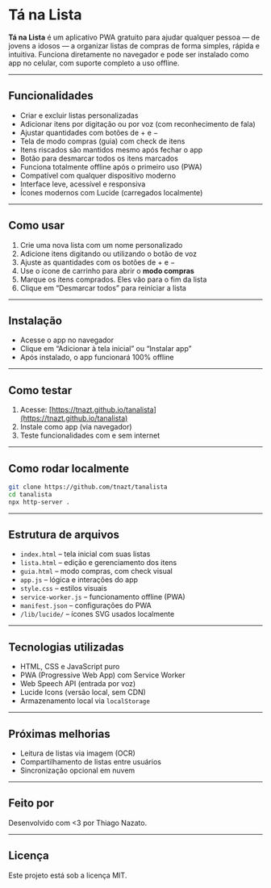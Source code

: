 # Tá na Lista

**Tá na Lista** é um aplicativo PWA gratuito para ajudar qualquer pessoa — de jovens a idosos — a organizar listas de compras de forma simples, rápida e intuitiva. Funciona diretamente no navegador e pode ser instalado como app no celular, com suporte completo a uso offline.

---

## Funcionalidades

- Criar e excluir listas personalizadas
- Adicionar itens por digitação ou por voz (com reconhecimento de fala)
- Ajustar quantidades com botões de + e −
- Tela de modo compras (guia) com check de itens
- Itens riscados são mantidos mesmo após fechar o app
- Botão para desmarcar todos os itens marcados
- Funciona totalmente offline após o primeiro uso (PWA)
- Compatível com qualquer dispositivo moderno
- Interface leve, acessível e responsiva
- Ícones modernos com Lucide (carregados localmente)

---

## Como usar

1. Crie uma nova lista com um nome personalizado
2. Adicione itens digitando ou utilizando o botão de voz
3. Ajuste as quantidades com os botões de + e −
4. Use o ícone de carrinho para abrir o **modo compras**
5. Marque os itens comprados. Eles vão para o fim da lista
6. Clique em “Desmarcar todos” para reiniciar a lista

---

## Instalação

- Acesse o app no navegador
- Clique em “Adicionar à tela inicial” ou “Instalar app”
- Após instalado, o app funcionará 100% offline

---

## Como testar

1. Acesse: [https://tnazt.github.io/tanalista](https://tnazt.github.io/tanalista)
2. Instale como app (via navegador)
3. Teste funcionalidades com e sem internet

---

## Como rodar localmente

```bash
git clone https://github.com/tnazt/tanalista
cd tanalista
npx http-server .
```

---

## Estrutura de arquivos

- `index.html` – tela inicial com suas listas
- `lista.html` – edição e gerenciamento dos itens
- `guia.html` – modo compras, com check visual
- `app.js` – lógica e interações do app
- `style.css` – estilos visuais
- `service-worker.js` – funcionamento offline (PWA)
- `manifest.json` – configurações do PWA
- `/lib/lucide/` – ícones SVG usados localmente

---

## Tecnologias utilizadas

- HTML, CSS e JavaScript puro
- PWA (Progressive Web App) com Service Worker
- Web Speech API (entrada por voz)
- Lucide Icons (versão local, sem CDN)
- Armazenamento local via `localStorage`

---

## Próximas melhorias

- Leitura de listas via imagem (OCR)
- Compartilhamento de listas entre usuários
- Sincronização opcional em nuvem

---

## Feito por

Desenvolvido com <3 por Thiago Nazato.

---

## Licença

Este projeto está sob a licença MIT.

